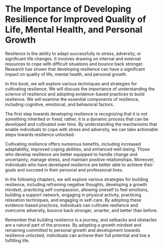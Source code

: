 The Importance of Developing Resilience for Improved Quality of Life, Mental Health, and Personal Growth
=================================================================================================================================

Resilience is the ability to adapt successfully to stress, adversity, or significant life changes. It involves drawing on internal and external resources to cope with difficult situations and bounce back stronger. Research has shown that developing resilience can have a significant impact on quality of life, mental health, and personal growth.

In this book, we will explore various techniques and strategies for cultivating resilience. We will discuss the importance of understanding the science of resilience and adopting evidence-based practices to build resilience. We will examine the essential components of resilience, including cognitive, emotional, and behavioral factors.

The first step towards developing resilience is recognizing that it is not something inherited or fixed; rather, it is a dynamic process that can be developed and cultivated over time. By understanding the mechanisms that enable individuals to cope with stress and adversity, we can take actionable steps towards resilience unlocked.

Cultivating resilience offers numerous benefits, including increased adaptability, improved coping abilities, and enhanced well-being. Those who develop resilience are better equipped to handle change and uncertainty, manage stress, and maintain positive relationships. Moreover, individuals who have developed resilience are better able to achieve their goals and succeed in their personal and professional lives.

In the following chapters, we will explore various strategies for building resilience, including reframing negative thoughts, developing a growth mindset, practicing self-compassion, allowing oneself to feel emotions, building a support network, engaging in physical activity, practicing relaxation techniques, and engaging in self-care. By adopting these evidence-based practices, individuals can cultivate resilience and overcome adversity, bounce back stronger, smarter, and better than before.

Remember that building resilience is a journey, and setbacks and obstacles are a natural part of the process. By adopting a growth mindset and remaining committed to personal growth and development towards resilience unlocked, individuals can achieve their full potential and live a fulfilling life.
